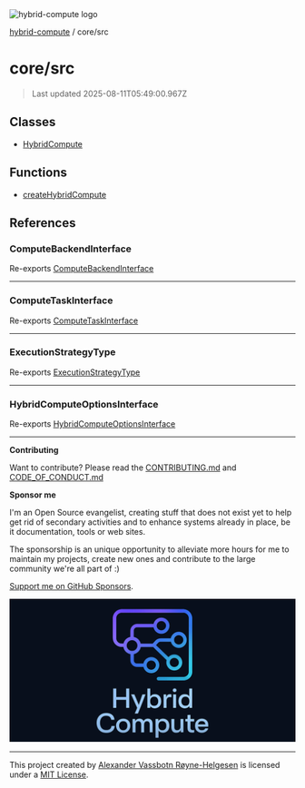 <div><img alt="hybrid-compute logo" src="https://raw.githubusercontent.com/phun-ky/hybrid-compute/main/public/logo-hybrid-compute-horizontal-colored-package.svg?raw=true" style="max-height:32px;"/></div>

[hybrid-compute](../../README.md) / core/src

# core/src

> Last updated 2025-08-11T05:49:00.967Z

## Classes

- [HybridCompute](classes/HybridCompute.md)

## Functions

- [createHybridCompute](functions/createHybridCompute.md)

## References

### ComputeBackendInterface

Re-exports
[ComputeBackendInterface](types/interfaces/ComputeBackendInterface.md)

---

### ComputeTaskInterface

Re-exports [ComputeTaskInterface](types/interfaces/ComputeTaskInterface.md)

---

### ExecutionStrategyType

Re-exports [ExecutionStrategyType](types/type-aliases/ExecutionStrategyType.md)

---

### HybridComputeOptionsInterface

Re-exports
[HybridComputeOptionsInterface](types/interfaces/HybridComputeOptionsInterface.md)

---

**Contributing**

Want to contribute? Please read the
[CONTRIBUTING.md](https://github.com/phun-ky/hybrid-compute/blob/main/CONTRIBUTING.md)
and
[CODE_OF_CONDUCT.md](https://github.com/phun-ky/hybrid-compute/blob/main/CODE_OF_CONDUCT.md)

**Sponsor me**

I'm an Open Source evangelist, creating stuff that does not exist yet to help
get rid of secondary activities and to enhance systems already in place, be it
documentation, tools or web sites.

The sponsorship is an unique opportunity to alleviate more hours for me to
maintain my projects, create new ones and contribute to the large community
we're all part of :)

[Support me on GitHub Sponsors](https://github.com/sponsors/phun-ky).

![@hybrid-compute banner with logo and text](https://github.com/phun-ky/hybrid-compute/blob/main/public/logo-banner.png?raw=true)

---

This project created by [Alexander Vassbotn Røyne-Helgesen](http://phun-ky.net)
is licensed under a [MIT License](https://choosealicense.com/licenses/mit/).
